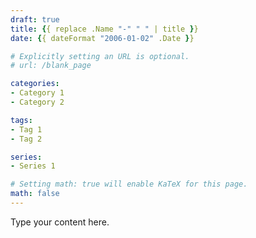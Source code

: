 ```yaml
---
draft: true
title: {{ replace .Name "-" " " | title }}
date: {{ dateFormat "2006-01-02" .Date }}

# Explicitly setting an URL is optional.
# url: /blank_page

categories:
- Category 1
- Category 2

tags:
- Tag 1
- Tag 2

series: 
- Series 1

# Setting math: true will enable KaTeX for this page.
math: false
---
```


Type your content here.
